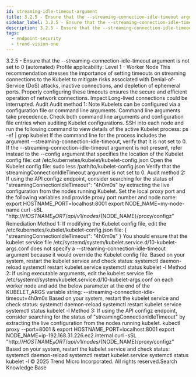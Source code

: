 ```yaml
---
id: streaming-idle-timeout-argument
title: 3.2.5 - Ensure that the --streaming-connection-idle-timeout argument is not set to 0 (automated)
sidebar_label: 3.2.5 - Ensure that the --streaming-connection-idle-timeout argument is not set to 0 (automated)
description: 3.2.5 - Ensure that the --streaming-connection-idle-timeout argument is not set to 0 (automated)
tags:
  - endpoint-security
  - trend-vision-one
---
```


 3.2.5 - Ensure that the --streaming-connection-idle-timeout argument is not set to 0 (automated) Profile applicability: Level 1 - Worker Node This recommendation stresses the importance of setting timeouts on streaming connections to the Kubelet to mitigate risks associated with Denial-of-Service (DoS) attacks, inactive connections, and depletion of ephemeral ports. Properly configuring these timeouts ensures the secure and efficient operation of network connections. Impact Long-lived connections could be interrupted. Audit Audit method 1: Note Kubelets can be configured via a configuration file or command line arguments. Command line arguments take precedence. Check both command line arguments and configuration file entries when auditing Kubelet configurations. SSH into each node and run the following command to view details of the active Kubelet process: ps -ef | grep kubelet If the command line for the process includes the argument --streaming-connection-idle-timeout, verify that it is not set to 0. If the --streaming-connection-idle-timeout argument is not present, refer instead to the --config argument that specifies the location of the Kubelet config file: cat /etc/kubernetes/kubelet/kubelet-config.json Open the Kubelet config file: sudo less /path/to/kubelet-config.json Verify that the streamingConnectionIdleTimeout argument is not set to 0. Audit method 2: If using the API configz endpoint, consider searching for the status of "streamingConnectionIdleTimeout": "4h0m0s" by extracting the live configuration from the nodes running Kubelet. Set the local proxy port and the following variables and provide proxy port number and node name: export HOSTNAME_PORT=localhost:8001 export NODE_NAME=my-node-name curl -sSL "http://${HOSTNAME_PORT}/api/v1/nodes/${NODE_NAME}/proxy/configz" Remediation Method 1: If modifying the Kubelet config file, edit the /etc/kubernetes/kubelet/kubelet-config.json file: { "streamingConnectionIdleTimeout": "4h0m0s" } You should ensure that the kubelet service file /etc/systemd/system/kubelet.service.d/10-kubelet-args.conf does not specify a --streaming-connection-idle-timeout argument because it would override the Kubelet config file. Based on your system, restart the kubelet service and check status: systemctl daemon-reload systemctl restart kubelet.service systemctl status kubelet -l Method 2: If using executable arguments, edit the kubelet service file /etc/systemd/system/kubelet.service.d/10-kubelet-args.conf on each worker node and add the below parameter at the end of the KUBELET_ARGS variable string: --streaming-connection-idle-timeout=4h0m0s Based on your system, restart the kubelet service and check status: systemctl daemon-reload systemctl restart kubelet.service systemctl status kubelet -l Method 3: If using the API configz endpoint, consider searching for the status of "streamingConnectionIdleTimeout" by extracting the live configuration from the nodes running kubelet. kubectl proxy --port=8001 & export HOSTNAME_PORT=localhost:8001 export NODE_NAME=ip-192.168.31.226.ec2.internal curl -sSL "http://${HOSTNAME_PORT}/api/v1/nodes/${NODE_NAME}/proxy/configz" Based on your system, restart the kubelet service and check status: systemctl daemon-reload systemctl restart kubelet.service systemctl status kubelet -l © 2025 Trend Micro Incorporated. All rights reserved.Search Knowledge Base